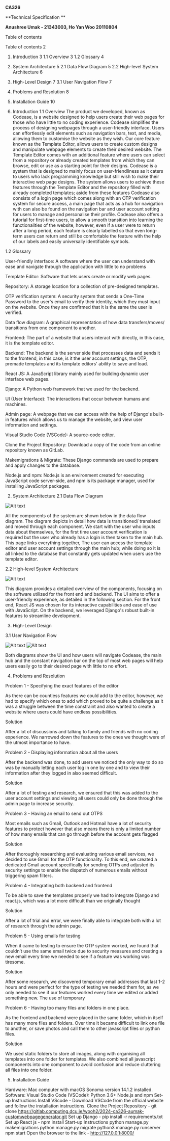 **CA326**

**Technical Specification **

**Anushree Umak - 21343003, Ho Yan Woo 20110804**






Table of contents

Table of contents	2
1. Introduction	3
1.1 Overview	3
1.2 Glossary	4
2. System Architecture	5
2.1 Data Flow Diagram	5
2.2 High-level System Architecture	6
3. High-Level Design	7
3.1 User Navigation Flow	7
4. Problems and Resolution	8
5. Installation Guide	10

















1. Introduction
1.1 Overview
The product we developed, known as Codease, is a website designed to help users create their web pages for those who have little to no coding experience. Codease simplifies the process of designing webpages through a user-friendly interface. Users can effortlessly edit elements such as navigation bars, text, and media, allowing them to customise the website as they wish.
Our core feature known as the Template Editor, allows users to create custom designs and manipulate webpage elements to create their desired website. The Template Editor comes with an additional feature where users can select from a repository or already created templates from which they can browse, edit or use as a starting point for their designs.
Codease is a system that is designed to mainly focus on user-friendliness as it caters to users who lack programming knowledge but still wish to make their interactive web page designs. The system allows users to achieve these features through the Template Editor and the repository filled with already completed templates; aside from these features Codease also consists of a login page which comes along with an OTP verification system for secure access, a main page that acts as a hub for navigation with can also be found on the navigation bar and user account setting for users to manage and personalise their profile. Codease also offers a tutorial for first-time users, to allow a smooth transition into learning the functionalities of the website, however, even if a user were to return after a long period, each feature is clearly labelled so that even long-term users can return and still be comfortable the feature with the help of our labels and easily universally identifiable symbols. 










1.2 Glossary


User-friendly interface: A software where the user can understand with ease and navigate through the application with little to no problems

Template Editor: Software that lets users create or modify web pages. 

Repository: A storage location for a collection of pre-designed templates.

OTP verification system: A security system that sends a One-Time Password to the user's email to verify their identity, which they must input on the website. Once they are confirmed that it is the same the user is verified.

Data flow diagram: A graphical representation of how data transfers/moves/ transitions from one component to another.

Frontend: The part of a website that users interact with directly, in this case, it is the template editor. 

Backend: The backend is the server side that processes data and sends it to the frontend, in this case, is it the user account settings, the OTP, premade templates and its template editors' ability to save and load. 

React JS: A JavaScript library mainly used for building dynamic user interface web pages.

Django: A Python web framework that we used for the backend.

UI (User Interface): The interactions that occur between humans and machines.

Admin page: A webpage that we can access with the help of Django's built-in features which allows us to manage the website, and view user information and settings.

Visual Studio Code (VSCode): A source-code editor.

Clone the Project Repository: Download a copy of the code from an online repository known as GitLab.

Makemigrations & Migrate: These Django commands are used to prepare and apply changes to the database.

Node.js and npm: Node.js is an environment created for executing JavaScript code server-side, and npm is its package manager, used for installing JavaScript packages.



2. System Architecture
2.1 Data Flow Diagram

![Alt text](<Data Flow Diagram.png>)



All the components of the system are shown below in the data flow diagram. The diagram depicts in detail how data is transitioned/ translated and moved through each component. We start with the user who inputs data about themselves, for the first time user account verification is required but the user who already has a login is then taken to the main hub. This page links everything together, The user can access the template editor and user account settings through the main hub; while doing so it is all linked to the database that constantly gets updated when users use the template editor. 

2.2 High-level System Architecture  

![Alt text](<High-level System Architecture.png>)

This diagram provides a detailed overview of the components, focusing on the software utilized for the front end and backend. The UI aims to offer a user-friendly experience, as detailed in the following section. For the front end, React JS was chosen for its interactive capabilities and ease of use with JavaScript. On the backend, we leveraged Django's robust built-in features to streamline development.







3. High-Level Design

3.1 User Navigation Flow


![Alt text](<User Navigation FloW.png>)
![Alt text](UI.png)

Both diagrams show the UI and how users will navigate Codease, the main hub and the constant navigation bar on the top of most web pages will help users easily go to their desired page with little to no effort.



4. Problems and Resolution

Problem 1 - Specifying the exact features of the editor 

As there can be countless features we could add to the editor, however, we had to specify which ones to add which proved to be quite a challenge as it was a struggle between the time constraint and also wanted to create a website where users could have endless possibilities.

Solution 

After a lot of discussions and talking to family and friends with no coding experience. We narrowed down the features to the ones we thought were of the utmost importance to have. 

Problem 2 - Displaying information about all the users 

After the backend was done, to add users we noticed the only way to do so was by manually letting each user log in one by one and to view their information after they logged in also seemed difficult. 

Solution 

After a lot of testing and research, we ensured that this was added to the user account settings and viewing all users could only be done through the admin page to increase security.

Problem 3 - Having an email to send out OTPS

Most emails such as Gmail, Outlook and Hotmail have a lot of security features to protect however that also means there is only a limited number of how many emails that can go through before the account gets flagged

Solution 

After thoroughly researching and evaluating various email services, we decided to use Gmail for the OTP functionality. To this end, we created a dedicated Gmail account specifically for sending OTPs and adjusted its security settings to enable the dispatch of numerous emails without triggering spam filters.

Problem 4 - Integrating both backend and frontend

To be able to save the templates properly we had to integrate Django and react.js, which was a lot more difficult than we originally thought

Solution 

After a lot of trial and error, we were finally able to integrate both with a lot of research through the admin page.


Problem 5 - Using emails for testing

When it came to testing to ensure the OTP system worked, we found that couldn’t use the same email twice due to security measures and creating a new email every time we needed to see if a feature was working was tiresome.

Solution 

After some research, we discovered temporary email addresses that last 1-2 hours and were perfect for the type of testing we needed them for, as we only needed to see if our features worked every time we edited or added something new. The use of temporary 


Problem 6 - Having too many files and folders in one place.

As the frontend and backend were placed in the same folder, which in itself has many more files and folders. Over time it became difficult to link one file to another, or save photos and call them to other javascript files or python files.

Solution 

We used static folders to store all images, along with organising all templates into one folder for templates. We also combined all javascript components into one component to avoid confusion and reduce cluttering all files into one folder.  
















5. Installation Guide



Hardware: Mac computer with macOS Sonoma version 14.1.2 installed.
Software: 
Visual Studio Code (VSCode):
Python 3.6+
Node.js and npm
Set-up Instructions
Install VScode - Download VSCode from the official website and follow the installation instructions.
Clone the Project Repository - git clone https://gitlab.computing.dcu.ie/wooh2/2024-ca326-aumak-customwebpagegenerator.git
Set up Django - pip install -r requirements.txt
Set up React js - npm install
Start-up Instructions
python manage.py makemigrations
python manage.py migrate
python3 manage.py runserver
npm start
Open the browser to the link - http://127.0.0.1:8000/

